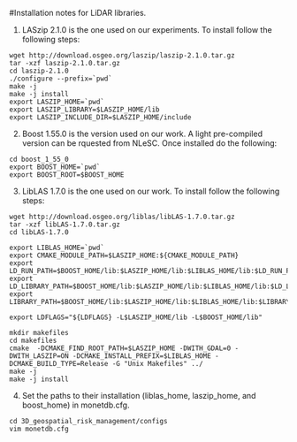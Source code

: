 #Installation notes for LiDAR libraries.

1. LASzip 2.1.0 is the one used on our experiments. To install follow the following steps:
```
wget http://download.osgeo.org/laszip/laszip-2.1.0.tar.gz
tar -xzf laszip-2.1.0.tar.gz
cd laszip-2.1.0
./configure --prefix=`pwd`
make -j
make -j install
export LASZIP_HOME=`pwd`
export LASZIP_LIBRARY=$LASZIP_HOME/lib
export LASZIP_INCLUDE_DIR=$LASZIP_HOME/include

```


2. Boost 1.55.0 is the version used on our work. A light pre-compiled version can be rquested from NLeSC. Once installed do the following:
```
cd boost_1_55_0
export BOOST_HOME=`pwd`
export BOOST_ROOT=$BOOST_HOME
```

3. LibLAS 1.7.0 is the one used on our work. To install follow the following steps:
```
wget http://download.osgeo.org/liblas/libLAS-1.7.0.tar.gz
tar -xzf libLAS-1.7.0.tar.gz
cd libLAS-1.7.0

export LIBLAS_HOME=`pwd`
export CMAKE_MODULE_PATH=$LASZIP_HOME:${CMAKE_MODULE_PATH}
export LD_RUN_PATH=$BOOST_HOME/lib:$LASZIP_HOME/lib:$LIBLAS_HOME/lib:$LD_RUN_PATH
export LD_LIBRARY_PATH=$BOOST_HOME/lib:$LASZIP_HOME/lib:$LIBLAS_HOME/lib:$LD_LIBRAYR_PATH
export LIBRARY_PATH=$BOOST_HOME/lib:$LASZIP_HOME/lib:$LIBLAS_HOME/lib:$LIBRARY_PATH

export LDFLAGS="${LDFLAGS} -L$LASZIP_HOME/lib -L$BOOST_HOME/lib"

mkdir makefiles
cd makefiles
cmake  -DCMAKE_FIND_ROOT_PATH=$LASZIP_HOME -DWITH_GDAL=0 -DWITH_LASZIP=ON -DCMAKE_INSTALL_PREFIX=$LIBLAS_HOME -DCMAKE_BUILD_TYPE=Release -G "Unix Makefiles" ../
make -j
make -j install
```

4. Set the paths to their installation (liblas_home, laszip_home, and boost_home) in monetdb.cfg.
```
cd 3D_geospatial_risk_management/configs
vim monetdb.cfg
```
